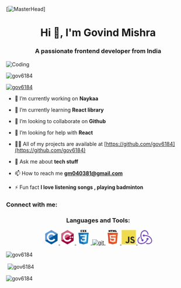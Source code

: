 [![MasterHead](https://1.bp.blogspot.com/-7A4WynwLsMw/XbBpCXG8fHI/AAAAAAAAMt4/uOa1bpLskYgrwGbllhSu2SDj_Mig8SXJQCLcBGAsYHQ/s1600/2000_600px.gif)]
<h1 align="center">Hi 👋, I'm Govind Mishra</h1>
<h3 align="center">A passionate frontend developer from India</h3>
<img align="center" alt="Coding" width="400"src="https://cdn.dribbble.com/users/1162077/screenshots/3848914/programmer.gif"/>

<p align="left"> <img src="https://komarev.com/ghpvc/?username=gov6184&label=Profile%20views&color=0e75b6&style=flat" alt="gov6184" /> </p>

<p align="left"> <a href="https://github.com/ryo-ma/github-profile-trophy"><img src="https://github-profile-trophy.vercel.app/?username=gov6184" alt="gov6184" /></a> </p>

- 🔭 I’m currently working on **Naykaa**

- 🌱 I’m currently learning **React library**

- 👯 I’m looking to collaborate on **Github**

- 🤝 I’m looking for help with **React**

- 👨‍💻 All of my projects are available at [https://github.com/gov6184](https://github.com/gov6184)

- 💬 Ask me about **tech stuff**

- 📫 How to reach me **gm040381@gmail.com**

- ⚡ Fun fact **I love listening songs , playing badminton**

<h3 align="left">Connect with me:</h3>
<p align="left">
</p>

<h3 align="center">Languages and Tools:</h3>
<p align="center"> <a href="https://www.cprogramming.com/" target="_blank" rel="noreferrer"> <img src="https://raw.githubusercontent.com/devicons/devicon/master/icons/c/c-original.svg" alt="c" width="40" height="40"/> </a> <a href="https://www.w3schools.com/cpp/" target="_blank" rel="noreferrer"> <img src="https://raw.githubusercontent.com/devicons/devicon/master/icons/cplusplus/cplusplus-original.svg" alt="cplusplus" width="40" height="40"/> </a> <a href="https://www.w3schools.com/css/" target="_blank" rel="noreferrer"> <img src="https://raw.githubusercontent.com/devicons/devicon/master/icons/css3/css3-original-wordmark.svg" alt="css3" width="40" height="40"/> </a> <a href="https://git-scm.com/" target="_blank" rel="noreferrer"> <img src="https://www.vectorlogo.zone/logos/git-scm/git-scm-icon.svg" alt="git" width="40" height="40"/> </a> <a href="https://www.w3.org/html/" target="_blank" rel="noreferrer"> <img src="https://raw.githubusercontent.com/devicons/devicon/master/icons/html5/html5-original-wordmark.svg" alt="html5" width="40" height="40"/> </a> <a href="https://developer.mozilla.org/en-US/docs/Web/JavaScript" target="_blank" rel="noreferrer"> <img src="https://raw.githubusercontent.com/devicons/devicon/master/icons/javascript/javascript-original.svg" alt="javascript" width="40" height="40"/> </a> <a href="https://redux.js.org" target="_blank" rel="noreferrer"> <img src="https://raw.githubusercontent.com/devicons/devicon/master/icons/redux/redux-original.svg" alt="redux" width="40" height="40"/> </a> </p>

<p><img align="center" src="https://github-readme-stats.vercel.app/api/top-langs?username=gov6184&show_icons=true&locale=en&layout=compact" alt="gov6184" /></p>

<p>&nbsp;<img align="center" src="https://github-readme-stats.vercel.app/api?username=gov6184&show_icons=true&locale=en" alt="gov6184" /></p>

<p><img align="center" src="https://github-readme-streak-stats.herokuapp.com/?user=gov6184&" alt="gov6184" /></p>
